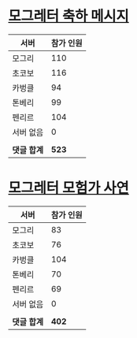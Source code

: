 # [모그레터 축하 메시지](./Event250701_v7_2_10th_moogleletter0.md)

|서버|참가 인원|
|-|-|
|모그리|110|
|초코보|116|
|카벙클|94|
|톤베리|99|
|펜리르|104|
|서버 없음|0|
|||
|**댓글 합계**|**523**|


# [모그레터 모험가 사연](./Event250701_v7_2_10th_moogleletter1.md)

|서버|참가 인원|
|-|-|
|모그리|83|
|초코보|76|
|카벙클|104|
|톤베리|70|
|펜리르|69|
|서버 없음|0|
|||
|**댓글 합계**|**402**|


